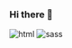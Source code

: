 ### Hi there 👋
![html](https://user-images.githubusercontent.com/74648612/235700453-cb04e611-4593-4da0-975e-b7bd2a60f7bf.svg)
![sass](https://user-images.githubusercontent.com/74648612/235699698-622ee195-d5ad-4b73-9cf6-ba17be4c0144.svg)


<!--
**mh3mh0/mh3mh0** is a ✨ _special_ ✨ repository because its `README.md` (this file) appears on your GitHub profile.

Here are some ideas to get you started:

- 🔭 I’m currently working on ...
- 🌱 I’m currently learning ...
- 👯 I’m looking to collaborate on ...
- 🤔 I’m looking for help with ...
- 💬 Ask me about ...
- 📫 How to reach me: ...
- 😄 Pronouns: ...
- ⚡ Fun fact: ...
-->

